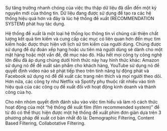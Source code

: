   Sự tăng trưởng nhanh chóng của việc thu thập dữ liệu đã dẫn đến một kỷ nguyên mới của thông tin. Dữ liệu đang được sử dụng để tạo ra các hệ thống hiệu quả hơn và đây là lúc hệ thống đề xuất (RECOMMENDATION SYSTEM) phát huy tác dụng. 

  Hệ thống đề xuất là một loại hệ thống lọc thông tin vì chúng cải thiện chất lượng kết quả tìm kiếm và cung cấp các mục có liên quan hơn đến mục tìm kiếm hoặc được thực hiện với lịch sử tìm kiếm của người dùng. Chúng được sử dụng để dự đoán xếp hạng hoặc ưu tiên mà người dùng sẽ dành cho một mặt hàng hoặc một vấn đề, đề mục nào đó. Hầu hết mọi công ty công nghệ lớn đều đã áp dụng chúng dưới hình thức này hay hình thức khác: Amazon sử dụng nó để đề xuất sản phẩm cho khách hàng, YouTube sử dụng nó để quyết định video nào sẽ phát tiếp theo trên tính năng tự động phát và Facebook sử dụng nó để đề xuất các trang nên thích và mọi người theo dõi. Hơn nữa, các công ty như Netflix và Spotify phụ thuộc rất nhiều vào tính hiệu quả của các công cụ đề xuất đối với hoạt động kinh doanh và thành công của họ.

  Cho nên nhóm quyết định đánh sâu vào việc tìm hiểu và làm rõ cách thức hoạt động của một “hệ thống đề xuất film (film recommended system)” để từ đó có thể thực hiện được một hệ thống đề xuất phim đơn giản dựa trên 3 phương pháp đề xuất cơ bản nhất đó là: Demographic Filtering, Content Based Filtering, Collabotative Filtering.

